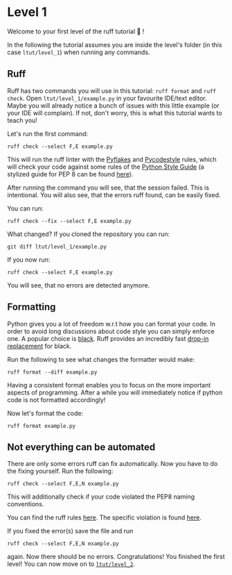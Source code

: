 # Level 1

Welcome to your first level of the ruff tutorial 🧙 !

In the following the tutorial assumes you are inside the level's folder (in this case `ltut/level_1`) when running any commands.

## Ruff

Ruff has two commands you will use in this tutorial: `ruff format` and `ruff check`.
Open `ltut/level_1/example.py` in your favourite IDE/text editor.
Maybe you will already notice a bunch of issues with this little example (or your IDE will complain).
If not, don't worry, this is what this tutorial wants to teach you!

Let's run the first command:

```
ruff check --select F,E example.py
```

This will run the ruff linter with the [Pyflakes](https://docs.astral.sh/ruff/rules/#pyflakes-f) and [Pycodestyle](https://docs.astral.sh/ruff/rules/#pycodestyle-e-w) rules, which will check your code against some rules of the [Python Style Guide](https://peps.python.org/pep-0008/) (a stylized guide for PEP 8 can be found [here](https://pep8.org/)).

After running the command you will see, that the session failed.
This is intentional.
You will also see, that the errors ruff found, can be easily fixed.

You can run:

```
ruff check --fix --select F,E example.py
```

What changed? If you cloned the repository you can run:

```
git diff ltut/level_1/example.py
```

If you now run:

```
ruff check --select F,E example.py
```

You will see, that no errors are detected anymore.

## Formatting

Python gives you a lot of freedom w.r.t how you can format your code.
In order to avoid long discussions about code style you can simply enforce one.
A popular choice is [black](https://github.com/psf/black).
Ruff provides an incredibly fast [drop-in replacement](https://docs.astral.sh/ruff/formatter/) for black.

Run the following to see what changes the formatter would make:

```
ruff format --diff example.py
```

Having a consistent format enables you to focus on the more important aspects of programming.
After a while you will immediately notice if python code is not formatted accordingly!

Now let's format the code:

```
ruff format example.py
```

## Not everything can be automated

There are only some errors ruff can fix automatically.
Now you have to do the fixing yourself.
Run the following: 

```
ruff check --select F,E,N example.py
```

This will additionally check if your code violated the PEP8 naming conventions.

You can find the ruff rules [here](https://docs.astral.sh/ruff/rules/#pep8-naming-n).
The specific violation is found [here](https://docs.astral.sh/ruff/rules/invalid-function-name/). 

If you fixed the error(s) save the file and run

```
ruff check --select F,E,N example.py
```
again. Now there should be no errors. Congratulations! You finished the first level!
You can now move on to [`ltut/level_2`](https://github.com/dobraczka/linting-tutorial/blob/main/ltut/level_2/README.md).
